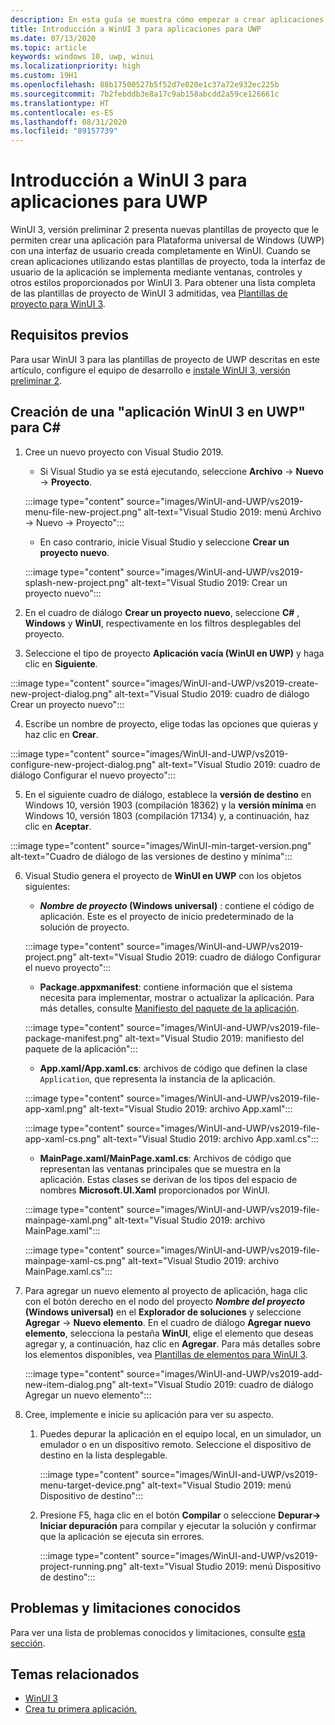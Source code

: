 ```yaml
---
description: En esta guía se muestra cómo empezar a crear aplicaciones para UWP con una interfaz de usuario de WinUI 3.
title: Introducción a WinUI 3 para aplicaciones para UWP
ms.date: 07/13/2020
ms.topic: article
keywords: windows 10, uwp, winui
ms.localizationpriority: high
ms.custom: 19H1
ms.openlocfilehash: 88b17500527b5f52d7e020e1c37a72e932ec225b
ms.sourcegitcommit: 7b2febddb3e8a17c9ab158abcdd2a59ce126661c
ms.translationtype: HT
ms.contentlocale: es-ES
ms.lasthandoff: 08/31/2020
ms.locfileid: "89157739"
---
```

# <a name="get-started-with-winui-3-for-uwp-apps"></a>Introducción a WinUI 3 para aplicaciones para UWP

WinUI 3, versión preliminar 2 presenta nuevas plantillas de proyecto que le permiten crear una aplicación para Plataforma universal de Windows (UWP) con una interfaz de usuario creada completamente en WinUI. Cuando se crean aplicaciones utilizando estas plantillas de proyecto, toda la interfaz de usuario de la aplicación se implementa mediante ventanas, controles y otros estilos proporcionados por WinUI 3. Para obtener una lista completa de las plantillas de proyecto de WinUI 3 admitidas, vea [Plantillas de proyecto para WinUI 3](index.md#project-templates-for-winui-3).

## <a name="prerequisites"></a>Requisitos previos

Para usar WinUI 3 para las plantillas de proyecto de UWP descritas en este artículo, configure el equipo de desarrollo e [instale WinUI 3, versión preliminar 2](index.md#install-winui-3-preview-2).

## <a name="create-a-winui-3-app-in-uwp-for-c"></a>Creación de una "aplicación WinUI 3 en UWP" para C#

1. Cree un nuevo proyecto con Visual Studio 2019.
   - Si Visual Studio ya se está ejecutando, seleccione **Archivo** -> **Nuevo** -> **Proyecto**.

   :::image type="content" source="images/WinUI-and-UWP/vs2019-menu-file-new-project.png" alt-text="Visual Studio 2019: menú Archivo -> Nuevo -> Proyecto":::

   - En caso contrario, inicie Visual Studio y seleccione **Crear un proyecto nuevo**.

   :::image type="content" source="images/WinUI-and-UWP/vs2019-splash-new-project.png" alt-text="Visual Studio 2019: Crear un proyecto nuevo":::

2. En el cuadro de diálogo **Crear un proyecto nuevo**, seleccione **C#** , **Windows** y **WinUI**, respectivamente en los filtros desplegables del proyecto.

3. Seleccione el tipo de proyecto **Aplicación vacía (WinUI en UWP)** y haga clic en **Siguiente**.

:::image type="content" source="images/WinUI-and-UWP/vs2019-create-new-project-dialog.png" alt-text="Visual Studio 2019: cuadro de diálogo Crear un proyecto nuevo":::

4. Escribe un nombre de proyecto, elige todas las opciones que quieras y haz clic en **Crear**.

:::image type="content" source="images/WinUI-and-UWP/vs2019-configure-new-project-dialog.png" alt-text="Visual Studio 2019: cuadro de diálogo Configurar el nuevo proyecto":::

5. En el siguiente cuadro de diálogo, establece la **versión de destino** en Windows 10, versión 1903 (compilación 18362) y la **versión mínima** en Windows 10, versión 1803 (compilación 17134) y, a continuación, haz clic en **Aceptar**.

:::image type="content" source="images/WinUI-min-target-version.png" alt-text="Cuadro de diálogo de las versiones de destino y mínima":::

6. Visual Studio genera el proyecto de **WinUI en UWP** con los objetos siguientes:

    - ***Nombre de proyecto* (Windows universal)** : contiene el código de aplicación. Este es el proyecto de inicio predeterminado de la solución de proyecto.

    :::image type="content" source="images/WinUI-and-UWP/vs2019-project.png" alt-text="Visual Studio 2019: cuadro de diálogo Configurar el nuevo proyecto":::

    - **Package.appxmanifest**: contiene información que el sistema necesita para implementar, mostrar o actualizar la aplicación. Para más detalles, consulte [Manifiesto del paquete de la aplicación](/uwp/schemas/appxpackage/appx-package-manifest).

    :::image type="content" source="images/WinUI-and-UWP/vs2019-file-package-manifest.png" alt-text="Visual Studio 2019: manifiesto del paquete de la aplicación":::

    - **App.xaml/App.xaml.cs**: archivos de código que definen la clase `Application`, que representa la instancia de la aplicación.

    :::image type="content" source="images/WinUI-and-UWP/vs2019-file-app-xaml.png" alt-text="Visual Studio 2019: archivo App.xaml":::

    :::image type="content" source="images/WinUI-and-UWP/vs2019-file-app-xaml-cs.png" alt-text="Visual Studio 2019: archivo App.xaml.cs":::

    - **MainPage.xaml/MainPage.xaml.cs**: Archivos de código que representan las ventanas principales que se muestra en la aplicación. Estas clases se derivan de los tipos del espacio de nombres **Microsoft.UI.Xaml** proporcionados por WinUI.

    :::image type="content" source="images/WinUI-and-UWP/vs2019-file-mainpage-xaml.png" alt-text="Visual Studio 2019: archivo MainPage.xaml":::

    :::image type="content" source="images/WinUI-and-UWP/vs2019-file-mainpage-xaml-cs.png" alt-text="Visual Studio 2019: archivo MainPage.xaml.cs":::

7. Para agregar un nuevo elemento al proyecto de aplicación, haga clic con el botón derecho en el nodo del proyecto ***Nombre del proyecto* (Windows universal)** en el **Explorador de soluciones** y seleccione **Agregar** -> **Nuevo elemento**. En el cuadro de diálogo **Agregar nuevo elemento**, selecciona la pestaña **WinUI**, elige el elemento que deseas agregar y, a continuación, haz clic en **Agregar**. Para más detalles sobre los elementos disponibles, vea [Plantillas de elementos para WinUI 3](index.md#item-templates-for-winui-3).

    :::image type="content" source="images/WinUI-and-UWP/vs2019-add-new-item-dialog.png" alt-text="Visual Studio 2019: cuadro de diálogo Agregar un nuevo elemento":::

8. Cree, implemente e inicie su aplicación para ver su aspecto.

    1. Puedes depurar la aplicación en el equipo local, en un simulador, un emulador o en un dispositivo remoto. Seleccione el dispositivo de destino en la lista desplegable.

        :::image type="content" source="images/WinUI-and-UWP/vs2019-menu-target-device.png" alt-text="Visual Studio 2019: menú Dispositivo de destino":::

    1. Presione F5, haga clic en el botón **Compilar** o seleccione **Depurar-> Iniciar depuración** para compilar y ejecutar la solución y confirmar que la aplicación se ejecuta sin errores.

        :::image type="content" source="images/WinUI-and-UWP/vs2019-project-running.png" alt-text="Visual Studio 2019: menú Dispositivo de destino":::

## <a name="known-issues-and-limitations"></a>Problemas y limitaciones conocidos

Para ver una lista de problemas conocidos y limitaciones, consulte [esta sección](index.md#preview-2-limitations-and-known-issues).

## <a name="related-topics"></a>Temas relacionados

- [WinUI 3](index.md)
- [Crea tu primera aplicación.](/windows/uwp/get-started/your-first-app)